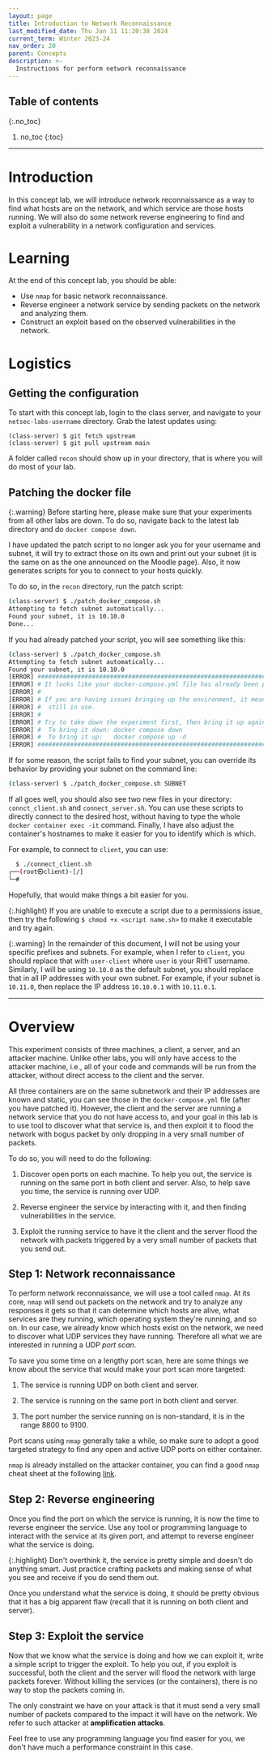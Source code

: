 ```yaml
---
layout: page
title: Introduction to Network Reconnaissance
last_modified_date: Thu Jan 11 11:20:38 2024
current_term: Winter 2023-24
nav_order: 20
parent: Concepts
description: >-
  Instructions for perform network reconnaissance
---
```


## Table of contents
{:.no_toc}

1. no_toc
{:toc}

---

# Introduction

In this concept lab, we will introduce network reconnaissance as a way to find
what hosts are on the network, and which service are those hosts running. We
will also do some network reverse engineering to find and exploit a
vulnerability in a network configuration and services.

# Learning

At the end of this concept lab, you should be able:

- Use `nmap` for basic network reconnaissance.
- Reverse engineer a network service by sending packets on the network and
  analyzing them.
- Construct an exploit based on the observed vulnerabilities in the network.

# Logistics

## Getting the configuration

To start with this concept lab, login to the class server, and navigate to your
`netsec-labs-username` directory. Grab the latest updates using:

  ```shell
  (class-server) $ git fetch upstream
  (class-server) $ git pull upstream main
  ```

A folder called `recon` should show up in your directory, that is where you
will do most of your lab.

## Patching the docker file

{:.warning}
Before starting here, please make sure that your experiments from all other
labs are down.  To do so, navigate back to the latest lab directory and do
`docker compose down`.

I have updated the patch script to no longer ask you for your username and
subnet, it will try to extract those on its own and print out your subnet (it
is the same on as the one announced on the Moodle page). Also, it now generates
scripts for you to connect to your hosts quickly.

To do so, in the `recon` directory, run the patch script:

  ```sh
  (class-server) $ ./patch_docker_compose.sh
  Attempting to fetch subnet automatically...
  Found your subnet, it is 10.10.0
  Done...
  ```

If you had already patched your script, you will see something like this:

  ```sh
  (class-server) $ ./patch_docker_compose.sh
  Attempting to fetch subnet automatically...
  Found your subnet, it is 10.10.0
  [ERROR] ########################################################################
  [ERROR] # It looks like your docker-compose.yml file has already been patched. #
  [ERROR] #                                                                      #
  [ERROR] # If you are having issues bringing up the environment, it means it is #
  [ERROR] #  still in use.                                                       #
  [ERROR] #                                                                      #
  [ERROR] # Try to take down the experiment first, then bring it up again.       #
  [ERROR] #  To bring it down: docker compose down                               #
  [ERROR] #  To bring it up:   docker compose up -d                              #
  [ERROR] ########################################################################
  ```

If for some reason, the script fails to find your subnet, you can override its
behavior by providing your subnet on the command line:

  ```sh
  (class-server) $ ./patch_docker_compose.sh SUBNET
  ```

If all goes well, you should also see two new files in your directory:
`connct_client.sh` and `connect_server.sh`. You can use these scripts to
directly connect to the desired host, without having to type the whole `docker
container exec -it` command. Finally, I have also adjust the container's
hostnames to make it easier for you to identify which is which.

For example, to connect to `client`, you can use:

  ```sh
	$ ./connect_client.sh
  ┌──(root㉿client)-[/]
  └─#
  ```

Hopefully, that would make things a bit easier for you.

{:.highlight}
If you are unable to execute a script due to a permissions issue, then try the
following `$ chmod +x <script name.sh>` to make it executable and try again.

{:.warning}
In the remainder of this document, I will not be using your specific prefixes
and subnets. For example, when I refer to `client`, you should replace that with
`user-client` where `user` is your RHIT username. Similarly, I will be using
`10.10.0` as the default subnet, you should replace that in all IP addresses
with your own subnet. For example, if your subnet is `10.11.0`, then replace the
IP address `10.10.0.1` with `10.11.0.1`.

---

# Overview

This experiment consists of three machines, a client, a server, and an attacker
machine. Unlike other labs, you will only have access to the attacker machine,
i.e., all of your code and commands will be run from the attacker, without
direct access to the client and the server.

All three containers are on the same subnetwork and their IP addresses are
known and static, you can see those in the `docker-compose.yml` file (after you
have patched it). However, the client and the server are running a network
service that you do not have access to, and your goal in this lab is to use
tool to discover what that service is, and then exploit it to flood the network
with bogus packet by only dropping in a very small number of packets.

To do so, you will need to do the following:

1. Discover open ports on each machine. To help you out, the service is running
   on the same port in both client and server. Also, to help save you time, the
   service is running over UDP.

2. Reverse engineer the service by interacting with it, and then finding
   vulnerabilities in the service.

3. Exploit the running service to have it the client and the server flood the
   network with packets triggered by a very small number of packets that you
   send out.

## Step 1: Network reconnaissance

To perform network reconnaissance, we will use a tool called `nmap`. At its
core, `nmap` will send out packets on the network and try to analyze any
responses it gets so that it can determine which hosts are alive, what services
are they running, which operating system they're running, and so on. In our
case, we already know which hosts exist on the network, we need to discover
what UDP services they have running. Therefore all what we are interested in
running a UDP _port scan_.

To save you some time on a lengthy port scan, here are some things we know
about the service that would make your port scan more targeted:

1. The service is running UDP on both client and server.

2. The service is running on the same port in both client and server.

3. The port number the service running on is non-standard, it is in the range
   8800 to 9100.

Port scans using `nmap` generally take a while, so make sure to adopt a good
targeted strategy to find any open and active UDP ports on either container.

`nmap` is already installed on the attacker container, you can find a good
`nmap` cheat sheet at the following
[link](https://hackertarget.com/nmap-cheatsheet-a-quick-reference-guide/).

## Step 2: Reverse engineering

Once you find the port on which the service is running, it is now the time to
reverse engineer the service. Use any tool or programming language to interact
with the service at its given port, and attempt to reverse engineer what the
service is doing.

{:.highlight}
Don't overthink it, the service is pretty simple and doesn't do anything smart.
Just practice crafting packets and making sense of what you see and receive if you
do send them out.

Once you understand what the service is doing, it should be pretty obvious that
it has a big apparent flaw (recall that it is running on both client and
server).

## Step 3: Exploit the service

Now that we know what the service is doing and how we can exploit it, write a
simple script to trigger the exploit. To help you out, if you exploit is
successful, both the client and the server will flood the network with large
packets forever. Without killing the services (or the containers), there is no
way to stop the packets coming in.

The only constraint we have on your attack is that it must send a very small
number of packets compared to the impact it will have on the network. We refer
to such attacker at **amplification attacks**.

Feel free to use any programming language you find easier for you, we don't
have much a performance constraint in this case.

